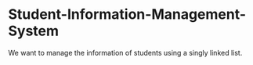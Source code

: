 # Student-Information-Management-System
We want to manage the information of students using a singly linked list. 
